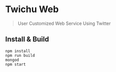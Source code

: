 # Twichu Web

> User Customized Web Service Using Twitter

## Install & Build

```
npm install
npm run build
mongod
npm start
```

